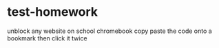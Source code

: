 # test-homework
unblock any website on school chromebook
copy paste the code onto a bookmark then click it twice
